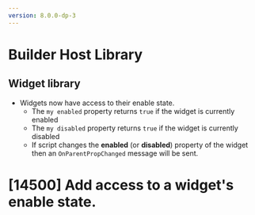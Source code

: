 ```yaml
---
version: 8.0.0-dp-3
---
```

# Builder Host Library

## Widget library

* Widgets now have access to their enable state.
  * The `my enabled` property returns `true` if the widget is currently enabled
  * The `my disabled` property returns `true` if the widget is currently disabled
  * If script changes the **enabled** (or **disabled**) property of
    the widget then an `OnParentPropChanged` message will be sent.

# [14500] Add access to a widget's enable state.
